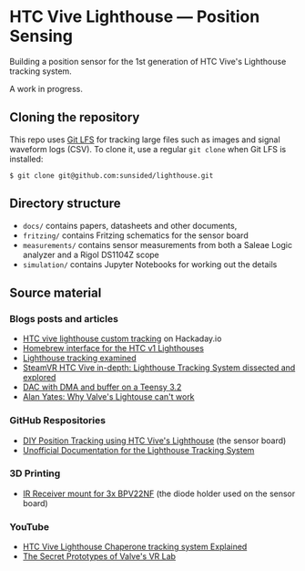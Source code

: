 # HTC Vive Lighthouse — Position Sensing

Building a position sensor for the 1st generation of HTC Vive's Lighthouse tracking system.

A work in progress.

## Cloning the repository

This repo uses [Git LFS](https://git-lfs.github.com/) for tracking large files such as images and signal waveform logs (CSV). To clone it, use a regular `git clone` when Git LFS is installed:

```console
$ git clone git@github.com:sunsided/lighthouse.git
```

## Directory structure

- `docs/` contains papers, datasheets and other documents,
- `fritzing/` contains Fritzing schematics for the sensor board
- `measurements/` contains sensor measurements from both a Saleae Logic analyzer and a Rigol DS1104Z scope
- `simulation/` contains Jupyter Notebooks for working out the details

## Source material

### Blogs posts and articles

- [HTC vive lighthouse custom tracking](https://hackaday.io/project/19570-htc-vive-lighthouse-custom-tracking) on Hackaday.io
- [Homebrew interface for the HTC v1 Lighthouses](https://trmm.net/Lighthouse/)
- [Lighthouse tracking examined](http://doc-ok.org/?p=1478)
- [SteamVR HTC Vive in-depth: Lighthouse Tracking System dissected and explored](https://pcper.com/2016/04/steamvr-htc-vive-in-depth-lighthouse-tracking-system-dissected-and-explored/)
- [DAC with DMA and buffer on a Teensy 3.2](https://hackaday.io/project/12543-solid-state-flow-sensing-using-eis/log/41575-dac-with-dma-and-buffer-on-a-teensy-32)
- [Alan Yates: Why Valve's Lightouse can't work](https://hackaday.com/2016/12/21/alan-yates-why-valves-lighthouse-cant-work/)

### GitHub Respositories

- [DIY Position Tracking using HTC Vive's Lighthouse](https://github.com/widemeadows/vive-diy-position-sensor) (the sensor board)
- [Unofficial Documentation for the Lighthouse Tracking System](https://github.com/widemeadows/LighthouseRedox)

### 3D Printing

- [IR Receiver mount for 3x BPV22NF](https://www.thingiverse.com/thing:2686995) (the diode holder used on the sensor board)

### YouTube

- [HTC Vive Lighthouse Chaperone tracking system Explained](https://www.youtube.com/watch?v=J54dotTt7k0)
- [The Secret Prototypes of Valve's VR Lab](https://www.youtube.com/watch?v=QLBxz7djQvc)